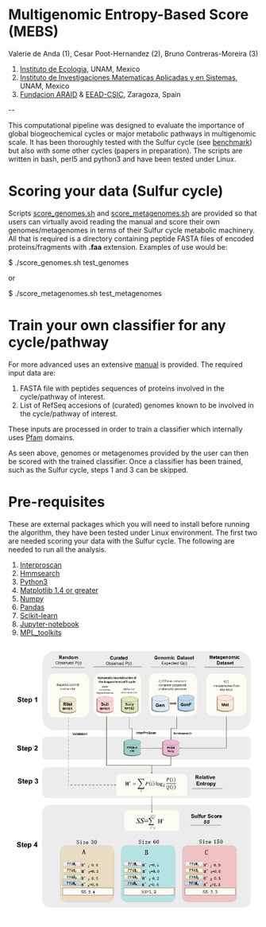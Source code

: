 # Multigenomic Entropy-Based Score (MEBS)

Valerie de Anda (1), Cesar Poot-Hernandez (2), Bruno Contreras-Moreira (3)

1. [Instituto de Ecologia](http://web.ecologia.unam.mx), UNAM, Mexico
2. [Instituto de Investigaciones Matematicas Aplicadas y en Sistemas](http://www.iimas.unam.mx), UNAM, Mexico
3. [Fundacion ARAID](http://www.araid.es) & [EEAD-CSIC](http://www.eead.csic.es), Zaragoza, Spain

--

This computational pipeline was designed to evaluate the importance of global biogeochemical cycles 
or major metabolic pathways in multigenomic scale. 
It has been thoroughly tested with the Sulfur cycle (see [benchmark](./scripts/MEBS.figures.ipynb)) 
but also with some other cycles (papers in preparation). 
The scripts are written in bash, perl5 and python3 and have been tested under Linux.

# Scoring your data (Sulfur cycle)

Scripts [score_genomes.sh](./score_genomes.sh) and [score_metagenomes.sh](./score_metagenomes.sh) are provided
so that users can virtually avoid reading the manual and score their own genomes/metagenomes in terms of their
Sulfur cycle metabolic machinery. All that is required is a directory containing peptide FASTA files of
encoded proteins/fragments with **.faa** extension. Examples of use would be:

$ ./score_genomes.sh test_genomes

or 

$ ./score_metagenomes.sh test_metagenomes


# Train your own classifier for any cycle/pathway 

For more advanced uses an extensive [manual](./manual/manualv1.pdf) is provided. The required input data are:

1. FASTA file with peptides sequences of proteins involved in the cycle/pathway of interest.
2. List of RefSeq accesions of (curated) genomes known to be involved in the cycle/pathway of interest.

These inputs are processed in order to train a classifier which internally uses [Pfam](http://pfam.xfam.org) domains.

As seen above, genomes or metagenomes provided by the user can then be scored with the trained classifier.
Once a classifier has been trained, such as the Sulfur cycle, steps 1 and 3 can be skipped. 

# Pre-requisites

These are external packages which you will need to install before running the
algorithm, they have been tested under Linux environment. 
The first two are needed scoring your data with the Sulfur cycle. The following are needed to run all the analysis. 

1. [Interproscan](https://www.ebi.ac.uk/interpro/interproscan.htm}{Interproscan)
2. [Hmmsearch](http://hmmer.org)
3. [Python3](https://www.python.org/downloads)
4. [Matplotlib 1.4 or greater](http://matplotlib.org/users/installing.html#most-platforms-scientific-python-distributions) 
5. [Numpy](https://docs.scipy.org/doc/numpy-1.10.0/user/install.html)
6. [Pandas](http://pandas.pydata.org/pandas-docs/stable/install.html)
7. [Scikit-learn](http://scikit-learn.org/stable/install.html)
8. [Jupyter-notebook](http://jupyter.org}{Jupyter-notebook)
9. [MPL_toolkits](http://matplotlib.org/1.4.3/mpl_toolkits/index.html)



![flowchart](./manual/flowchart.png)

<!--
Falta figura con leyenda y talvez ligas a las 4 etapas en el manual

STAGE 1. Compilation of datasets and databases 

STAGE 2. Annotating protein domains

STAGE 3. Estimating relative entropy of protein domains

STAGE 4. Sulfur Score (SS) and interpretation
 -->
